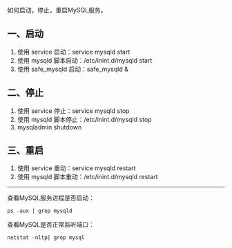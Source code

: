 <!--
author: jockchou
date: 2015-09-06
title: 如何启动/停止/重启MySQL服务
tags: MySQL
category: MySQL数据库
status: publish
summary: 如何启动，停止，重启MySQL服务。
-->

如何启动，停止，重启MySQL服务。


## 一、启动 ##

1. 使用 service 启动：service mysqld start
2. 使用 mysqld 脚本启动：/etc/inint.d/mysqld start
3. 使用 safe_mysqld 启动：safe_mysqld &

## 二、停止 ##

1. 使用 service 停止：service mysqld stop
2. 使用 mysqld 脚本停止：/etc/inint.d/mysqld stop
3. mysqladmin shutdown


## 三、重启 ##

1. 使用 service 重动：service mysqld restart
2. 使用 mysqld 脚本重动：/etc/inint.d/mysqld restart


----------


查看MySQL服务进程是否启动：

```
ps -aux | grep mysqld
```

查看MySQL是否正常监听端口：

```
netstat -nltp| grep mysql

```

